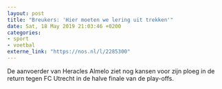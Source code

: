 ```yaml
---
layout: post
title: "Breukers: 'Hier moeten we lering uit trekken'"
date: Sat, 18 May 2019 21:03:46 +0200
categories: 
- sport 
- voetbal 
externe_link: "https://nos.nl/l/2285300"
---
```


De aanvoerder van Heracles Almelo ziet nog kansen voor zijn ploeg in de return tegen FC Utrecht in de halve finale van de play-offs.

